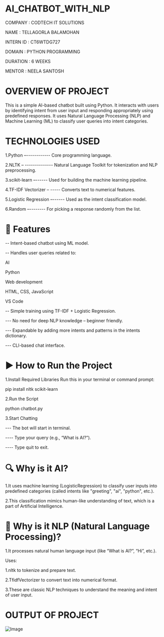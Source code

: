 # AI_CHATBOT_WITH_NLP

COMPANY : CODTECH IT SOLUTIONS

NAME : TELLAGORLA BALAMOHAN

INTERN ID : CT6WTDG727

DOMAIN : PYTHON PROGRAMMING

DURATION : 6 WEEKS

MENTOR : NEELA SANTOSH

# OVERVIEW OF PROJECT
This is a simple AI-based chatbot built using Python. It interacts with users by identifying intent from user input and responding appropriately using predefined responses. It uses Natural Language Processing (NLP) and Machine Learning (ML) to classify user queries into intent categories.
# TECHNOLOGIES USED
1.Python –------------  Core programming language.

2.NLTK – -------------- Natural Language Toolkit for tokenization and NLP preprocessing.

3.scikit-learn –------  Used for building the machine learning pipeline.

4.TF-IDF Vectorizer – ----- Converts text to numerical features.

5.Logistic Regression –------ Used as the intent classification model.

6.Random        –--------     For picking a response randomly from the list.

# 🌟 Features
-- Intent-based chatbot using ML model.

-- Handles user queries related to:

   AI

   Python

   Web development

   HTML, CSS, JavaScript

   VS Code

-- Simple training using TF-IDF + Logistic Regression.

--- No need for deep NLP knowledge – beginner friendly.

--- Expandable by adding more intents and patterns in the intents dictionary.

--- CLI-based chat interface.

# ▶️ How to Run the Project
1.Install Required Libraries
  Run this in your terminal or command prompt:

  pip install nltk scikit-learn
  
2.Run the Script

  python chatbot.py
  
3.Start Chatting

  --- The bot will start in terminal.

  ---- Type your query (e.g., “What is AI?”).

  ---- Type quit to exit.
# 🔍 Why is it AI?
  1.It uses machine learning (LogisticRegression) to classify user inputs into predefined categories (called intents like "greeting", "ai", "python", etc.).

  2.This classification mimics human-like understanding of text, which is a part of Artificial Intelligence.

# 💬 Why is it NLP (Natural Language Processing)?
  1.It processes natural human language input (like “What is AI?”, “Hi”, etc.).

  Uses:

  1.nltk to tokenize and prepare text.

  2.TfidfVectorizer to convert text into numerical format.

  3.These are classic NLP techniques to understand the meaning and intent of user input.

  # OUTPUT OF PROJECT
  ![Image](https://github.com/user-attachments/assets/17ab92a7-24b8-450a-8474-d289f6bb5431)

